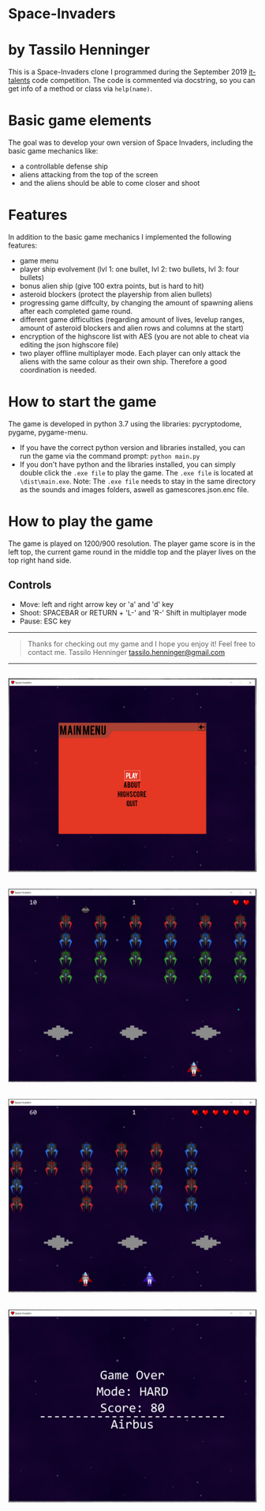 # Space-Invaders
# by Tassilo Henninger

This is a Space-Invaders clone I programmed during the September 2019 [it-talents](https://www.it-talents.de/foerderung/code-competition/airbus-code-competition-09-2019) code competition.
The code is commented via docstring, so you can get info of a method or class via `help(name)`.

# Basic game elements
The goal was to develop your own version of Space Invaders, including the basic game mechanics like:
* a controllable defense ship
* aliens attacking from the top of the screen
* and the aliens should be able to come closer and shoot

# Features
In addition to the basic game mechanics I implemented the following features:
* game menu
* player ship evolvement (lvl 1: one bullet, lvl 2: two bullets, lvl 3: four bullets)
* bonus alien ship (give 100 extra points, but is hard to hit)
* asteroid blockers (protect the playership from alien bullets)
* progressing game diffculty, by changing the amount of spawning aliens after each completed game round.
* different game difficulties (regarding amount of lives, levelup ranges, amount of asteroid blockers and alien rows and columns at the start)
* encryption of the highscore list with AES (you are not able to cheat via editing the json highscore file)
* two player offline multiplayer mode. Each player can only attack the aliens with the same colour as their own ship. Therefore a good coordination is needed.

# How to start the game
The game is developed in python 3.7 using the libraries: pycryptodome, pygame, pygame-menu.

* If you have the correct python version and libraries installed, you can run the game via the command prompt: `python main.py`
* If you don't have python and the libraries installed, you can simply double click the `.exe file` to play the game. The `.exe file` is located at `\dist\main.exe`. Note: The `.exe file` needs to stay in the same directory as the sounds and images folders, aswell as gamescores.json.enc file.

# How to play the game
The game is played on 1200/900 resolution.
The player game score is in the left top, the current game round in the middle top and the player lives on the top right hand side.
## Controls
* Move: left and right arrow key or 'a' and 'd' key
* Shoot: SPACEBAR or RETURN + 'L-' and 'R-' Shift in multiplayer mode
* Pause: ESC key


---
>Thanks for checking out my game and I hope you enjoy it! Feel free to contact me.
>Tassilo Henninger
>[tassilo.henninger@gmail.com](mailto:tassilo.henninger@gmail.com)
---
![alt text](https://github.com/Oliss4t/Space-Invaders/blob/docu/readme_images/gamemenu.PNG)
---
![alt text](https://github.com/Oliss4t/Space-Invaders/blob/docu/readme_images/game_singleplayer.PNG)
---
![alt text](https://github.com/Oliss4t/Space-Invaders/blob/docu/readme_images/game_multiplayer.PNG)
---
![alt text](https://github.com/Oliss4t/Space-Invaders/blob/docu/readme_images/gameover.PNG)
---







